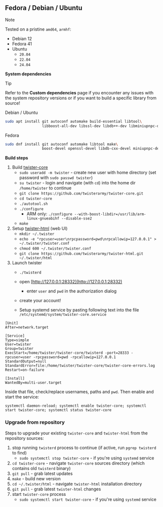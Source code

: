 ## Fedora / Debian / Ubuntu

> [!NOTE]
> Tested on a pristine `amd64`, `armhf`:
> * Debian 12
> * Fedora 41
> * Ubuntu
>   * `20.04`
>   * `22.04`
>   * `24.04`

**System dependencies**

> [!TIP]
> Refer to the **Custom dependencies** page if you encounter any issues with the system repository versions or if you want to build a specific library from source!

Debian / Ubuntu
``` bash
sudo apt install git autoconf automake build-essential libtool\
                 libboost-all-dev libssl-dev libdb++-dev libminiupnpc-dev
```

Fedora
``` bash
sudo dnf install git autoconf automake libtool make\
                 boost-devel openssl-devel libdb-cxx-devel miniupnpc-devel
```

**Build steps**

1. Build [twister-core](https://github.com/twisterarmy/twister-core)
    - `sudo useradd -m twister` - create new user with home directory (set password with `sudo passwd twister`)
    - `su twister` - login and navigate (with `cd`) into the home dir `/home/twister` to continue
    - `git clone https://github.com/twisterarmy/twister-core.git`
    - `cd twister-core`
    - `./autotool.sh`
    - `./configure`
        - ARM only: `./configure --with-boost-libdir=/usr/lib/arm-linux-gnueabihf --disable-sse2`
    - `make`
2. Setup [twister-html](https://github.com/twisterarmy/twister-html) (web UI)
    - `mkdir ~/.twister`
    - `echo -e "rpcuser=user\nrpcpassword=pwd\nrpcallowip=127.0.0.1" > ~/.twister/twister.conf`
    - `chmod 600 ~/.twister/twister.conf`
    - `git clone https://github.com/twisterarmy/twister-html.git ~/.twister/html`
3. Launch twister
    - `./twisterd`
    - open [http://127.0.0.1:28332](http://127.0.0.1:28332)
        - enter `user` and `pwd` in the authorization dialog
    - create your account!

    - Setup systemd service by pasting following text into the file `/etc/systemd/system/twister-core.service`
```
[Unit]
After=network.target

[Service]
Type=simple
User=twister
Group=twister
ExecStart=/home/twister/twister-core/twisterd -port=28333 -rpcuser=user -rpcpassword=pwd -rpcallowip=127.0.0.1
StandardOutput=null
StandardError=file:/home/twister/twister-core/twister-core-errors.log
Restart=on-failure

[Install]
WantedBy=multi-user.target
```
Inside that file, check/replace usernames, paths and `pwd`. Then enable and start the service:

`systemctl daemon-reload; systemctl enable twister-core; systemctl start twister-core; systemctl status twister-core`

### Upgrade from repository

Steps to upgrade your existing `twister-core` and `twister-html` from the repository sources:

1. stop running `twisterd` process to continue (if active, run `pgrep twisterd` to find)
    - `sudo systemctl stop twister-core` - if you're using `systemd` service
2. `cd twister-core` - navigate `twister-core` sources directory (which contains old `twisterd` binary)
3. `git pull` - grab latest updates
4. `make` - build new version
5. `cd ~/.twister/html` - navigate `twister-html` installation directory
6. `git pull` - grab latest `twister-html` changes
8. start `twister-core` process
    - `sudo systemctl start twister-core` - if you're using `systemd` service